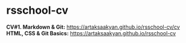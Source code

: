 # rsschool-cv

**CV#1. Markdown & Git:** https://artaksaakyan.github.io/rsschool-cv/cv  
**HTML, CSS & Git Basics:** https://artaksaakyan.github.io/rsschool-cv  